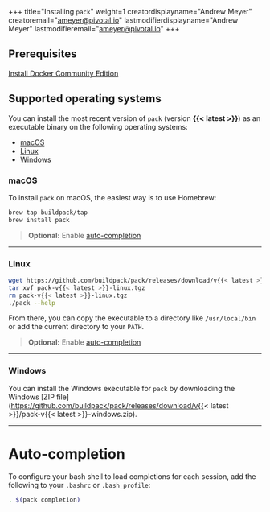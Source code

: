 +++
title="Installing `pack`"
weight=1
creatordisplayname="Andrew Meyer"
creatoremail="ameyer@pivotal.io"
lastmodifierdisplayname="Andrew Meyer"
lastmodifieremail="ameyer@pivotal.io"
+++

## Prerequisites
<a href="https://store.docker.com/search?type=edition&offering=community" class="download-button button icon-button bg-blue">Install Docker Community Edition</a>


## Supported operating systems
You can install the most recent version of `pack` (version **{{< latest >}}**) as an executable binary on the following operating systems:

* [macOS](#macos)
* [Linux](#linux)
* [Windows](#windows)

### macOS

To install `pack` on macOS, the easiest way is to use Homebrew:

```bash
brew tap buildpack/tap
brew install pack
```

> **Optional:** Enable [auto-completion](#auto-completion)

<hr/>

### Linux

```bash
wget https://github.com/buildpack/pack/releases/download/v{{< latest >}}/pack-v{{< latest >}}-linux.tgz
tar xvf pack-v{{< latest >}}-linux.tgz
rm pack-v{{< latest >}}-linux.tgz
./pack --help
```

From there, you can copy the executable to a directory like `/usr/local/bin` or add the current directory to your `PATH`.

> **Optional:** Enable [auto-completion](#auto-completion)

<hr/>

### Windows

You can install the Windows executable for `pack` by downloading the Windows [ZIP file](https://github.com/buildpack/pack/releases/download/v{{< latest >}}/pack-v{{< latest >}}-windows.zip).

<hr/>

# Auto-completion

To configure your bash shell to load completions for each session, add the following to your `.bashrc` or `.bash_profile`:

```bash 
. $(pack completion)
```